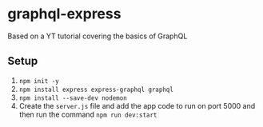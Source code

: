 # graphql-express

Based on a YT tutorial covering the basics of GraphQL

## Setup

1. `npm init -y`
2. `npm install express express-graphql graphql`
3. `npm install --save-dev nodemon`
4. Create the `server.js` file and add the app code to run on port 5000 and then run the command `npm run dev:start`
